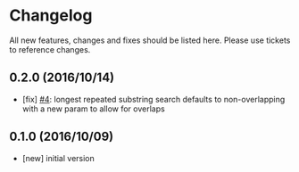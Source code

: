 # Changelog

All new features, changes and fixes should be listed here. Please use tickets to reference changes.

## 0.2.0 (2016/10/14)

* [fix] [#4](https://github.com/shrink0r/suffix-tree/issues/4): longest repeated substring search defaults to non-overlapping with a new param to allow for overlaps

## 0.1.0 (2016/10/09)

* [new] initial version
